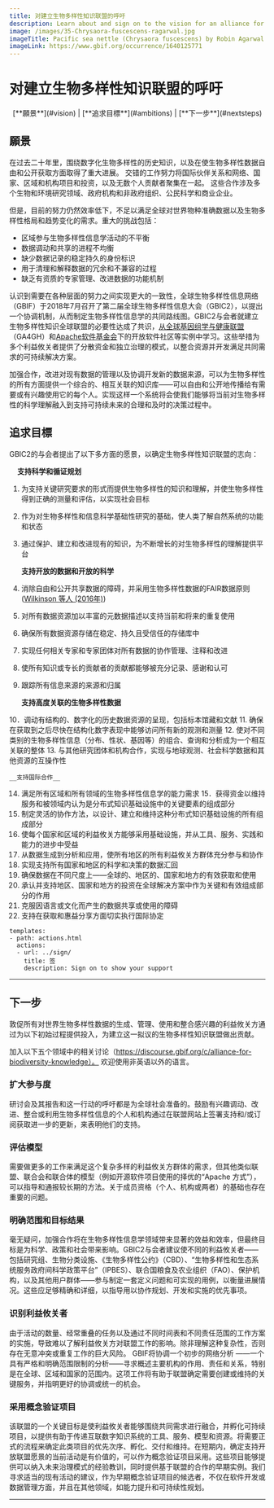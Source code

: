```yaml
---
title: 对建立生物多样性知识联盟的呼吁
description: Learn about and sign on to the vision for an alliance for biodiversity knowledge
image: /images/35-Chrysaora-fuscescens-ragarwal.jpg
imageTitle: Pacific sea nettle (Chrysaora fuscescens) by Robin Agarwal via iNaturalist. Photo licensed under CC BY-NC 4.0.
imageLink: https://www.gbif.org/occurrence/1640125771
---
```


# 对建立生物多样性知识联盟的呼吁

<p style="text-align: center;"> [**願景**](#vision) | [**追求目標**](#ambitions) | [**下一步**](#nextsteps) </p>

<a name="vision"></a>
## 願景

在过去二十年里，围绕数字化生物多样性的历史知识，以及在使生物多样性数据自由和公开获取方面取得了重大进展。 交错的工作努力将国际伙伴关系和网络、国家、区域和机构项目和投资，以及无数个人贡献者聚集在一起。 这些合作涉及多个生物和环境研究领域、政府机构和非政府组织、公民科学和商业企业。

但是，目前的努力仍然效率低下，不足以满足全球对世界物种准确数据以及生物多样性格局和趋势变化的需求。重大的挑战包括：

+ 区域参与生物多样性信息学活动的不平衡
+ 数据调动和共享的进程不均衡
+ 缺少数据记录的稳定持久的身份标识
+ 用于清理和解释数据的冗余和不兼容的过程
+ 缺乏有资质的专家管理、改进数据的功能机制

认识到需要在各种层面的努力之间实现更大的一致性，全球生物多样性信息网络（GBIF）于2018年7月召开了第二届全球生物多样性信息大会（GBIC2），以提出一个协调机制，从而制定生物多样性信息学的共同路线图。GBIC2与会者就建立生物多样性知识全球联盟的必要性达成了共识，[从全球基因组学与健康联盟](https://www.ga4gh.org)（GA4GH）和[Apache软件基金会](https://www.apache.org)下的开放软件社区等实例中学习。这些举措为多个利益攸关者提供了分散资金和独立治理的模式，以整合资源并开发满足共同需求的可持续解决方案。

加强合作，改进对现有数据的管理以及协调开发新的数据来源，可以为生物多样性的所有方面提供一个综合的、相互关联的知识库——可以自由和公开地传播给有需要或有兴趣使用它的每个人。实现这样一个系统将会使我们能够将当前对生物多样性的科学理解融入到支持可持续未来的合理和及时的决策过程中。

<a name="ambitions"></a>

## 追求目標

GBIC2的与会者提出了以下多方面的愿景，以确定生物多样性知识联盟的志向：

&nbsp;&nbsp;&nbsp;&nbsp;__支持科学和循证规划__

1. 为支持关键研究要求的形式而提供生物多样性的知识和理解，并使生物多样性得到正确的测量和评估，以实现社会目标
2. 作为对生物多样性和信息科学基础性研究的基础，使人类了解自然系统的功能和状态
3. 通过保护、建立和改进现有的知识，为不断增长的对生物多样性的理解提供平台

    __支持开放的数据和开放的科学__

4. 消除自由和公开共享数据的障碍，并采用生物多样性数据的FAIR数据原则 ([Wilkinson 等人 (2016年)](https://doi.org/10.1038/sdata.2016.18))
5. 对所有数据资源加以丰富的元数据描述以支持当前和将来的重复使用
6. 确保所有数据资源存储在稳定、持久且受信任的存储库中
7. 实现任何相关专家和专家团体对所有数据的协作管理、注释和改进
8. 使所有知识或专长的贡献者的贡献都能够被充分记录、感谢和认可
9. 跟踪所有信息来源的来源和归属

    __支持高度关联的生物多样性数据__

10．调动有结构的、数字化的历史数据资源的呈现，包括标本馆藏和文献
11. 确保在获取到之后尽快在结构化数字表现中能够访问所有新的观测和测量
12. 使对不同类别的生物多样性信息（分布、性状、基因等）的组合、查询和分析成为一个相互关联的整体
13. 与其他研究团体和机构合作，实现与地球观测、社会科学数据和其他资源的互操作性

    __支持国际合作__

14. 满足所有区域和所有领域的生物多样性信息学的能力需求
15．获得资金以维持服务和被领域内认为是分布式知识基础设施中的关键要素的组成部分
16. 制定灵活的协作方法，以设计、建立和维持这种分布式知识基础设施的所有组成部分
17. 使每个国家和区域的利益攸关方能够采用基础设施，并从工具、服务、实践和能力的进步中受益
18. 从数据生成到分析和应用，使所有地区的所有利益攸关方群体充分参与和协作
19. 实现支持所有国家和地区的科学和决策的数据汇回
20. 确保数据在不同尺度上——全球的、地区的、国家和地方的有效获取和使用
21. 承认并支持地区、国家和地方的投资在全球解决方案中作为关键和有效组成部分的作用
22. 克服因语言或文化而产生的数据共享或使用的障碍
23. 支持在获取和惠益分享方面切实执行国际协定



```styledYaml
templates:
- path: actions.html
  actions:
  - url: ../sign/
    title: 签
    description: Sign on to show your support
```
---

<a name="nextsteps"></a>
## 下一步

敦促所有对世界生物多样性数据的生成、管理、使用和整合感兴趣的利益攸关方通过为以下初始过程提供投入，为建立这一拟议的生物多样性知识联盟做出贡献。

加入以下五个领域中的相关讨论（https://discourse.gbif.org/c/alliance-for-biodiversity-knowledge）。 欢迎使用非英语以外的语言。

### 扩大参与度
研讨会及其报告和这一行动的呼吁都是为全球社会准备的。鼓励有兴趣调动、改进、整合或利用生物多样性信息的个人和机构通过在联盟网站上签署支持和/或订阅获取进一步的更新，来表明他们的支持。

### 评估模型
需要做更多的工作来满足这个复杂多样的利益攸关方群体的需求，但其他类似联盟、联合会和联合体的模型（例如开源软件项目使用的择优的“Apache 方式”），可以指导和通报较长期的方法。关于成员资格（个人、机构或两者）的基础也存在重要的问题。

### 明确范围和目标结果
毫无疑问，加强合作将在生物多样性信息学领域带来显著的效益和效率，但最终目标是为科学、政策和社会带来影响。GBIC2与会者建议使不同的利益攸关者——包括研究组、生物分类设施、《生物多样性公约》（CBD）、“生物多样性和生态系统服务政府间科学政策平台”（IPBES）、联合国粮食及农业组织（FAO）、保护机构，以及其他用户群体——参与制定一套定义问题和可实现的用例，以衡量进展情况。这些应足够精确和详细，以指导用以协作规划、开发和实施的优先事项。

### 识别利益攸关者
由于活动的数量、经常重叠的任务以及通过不同时间表和不同责任范围的工作方案的实施，导致难以了解利益攸关方对联盟工作的影响。除非理解这种复杂性，否则存在无意冲突或重复工作的巨大风险。 GBIF将协调一个初步的网络分析 ——一个具有严格和明确范围限制的分析——寻求概述主要机构的作用、责任和关系，特别是在全球、区域和国家的范围内。这项工作将有助于联盟确定需要创建或维持的关键服务，并指明更好的协调或统一的机会。

### 采用概念验证项目
该联盟的一个关键目标是使利益攸关者能够围绕共同需求进行融合，并孵化可持续项目，以提供有助于传递互联数字知识系统的工具、服务、模型和资源。将需要正式的流程来确定此类项目的优先次序、孵化、交付和维持。在短期内，确定支持开放联盟愿景的当前活动是有价值的，可以作为概念验证项目采用。这些项目能够提供可以纳入未来治理模式的经验教训，同时提供基于联盟的合作的早期实例。我们寻求适当的现有活动的建议，作为早期概念验证项目的候选者，不仅在软件开发或数据管理方面，并且在其他领域，如能力提升和可持续性规划。

---


